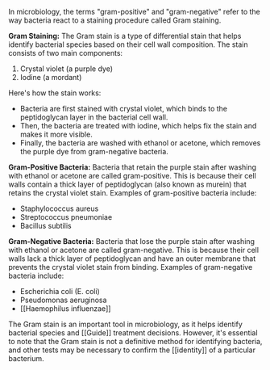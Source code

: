 In microbiology, the terms "gram-positive" and "gram-negative" refer to the way bacteria react to a staining procedure called Gram staining.

**Gram Staining:**
The Gram stain is a type of differential stain that helps identify bacterial species based on their cell wall composition. The stain consists of two main components:

1. Crystal violet (a purple dye)
2. Iodine (a mordant)

Here's how the stain works:

* Bacteria are first stained with crystal violet, which binds to the peptidoglycan layer in the bacterial cell wall.
* Then, the bacteria are treated with iodine, which helps fix the stain and makes it more visible.
* Finally, the bacteria are washed with ethanol or acetone, which removes the purple dye from gram-negative bacteria.

**Gram-Positive Bacteria:**
Bacteria that retain the purple stain after washing with ethanol or acetone are called gram-positive. This is because their cell walls contain a thick layer of peptidoglycan (also known as murein) that retains the crystal violet stain. Examples of gram-positive bacteria include:

* Staphylococcus aureus
* Streptococcus pneumoniae
* Bacillus subtilis

**Gram-Negative Bacteria:**
Bacteria that lose the purple stain after washing with ethanol or acetone are called gram-negative. This is because their cell walls lack a thick layer of peptidoglycan and have an outer membrane that prevents the crystal violet stain from binding. Examples of gram-negative bacteria include:

* Escherichia coli (E. coli)
* Pseudomonas aeruginosa
* [[Haemophilus influenzae]]

The Gram stain is an important tool in microbiology, as it helps identify bacterial species and [[Guide]] treatment decisions. However, it's essential to note that the Gram stain is not a definitive method for identifying bacteria, and other tests may be necessary to confirm the [[identity]] of a particular bacterium.